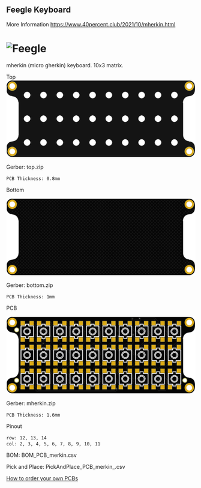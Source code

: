 ## Feegle Keyboard

More Information https://www.40percent.club/2021/10/mherkin.html

![Feegle](feegle.jpg)
======================
mherkin (micro gherkin) keyboard. 10x3 matrix.


Top
![PCB Top](top.png)

Gerber: top.zip

    PCB Thickness: 0.8mm


Bottom

![PCB Bottom](bottom.png)

Gerber: bottom.zip

    PCB Thickness: 1mm


PCB

![PCB Mherkin](mherkin.png)

Gerber: mherkin.zip

    PCB Thickness: 1.6mm


Pinout

    row: 12, 13, 14
    col: 2, 3, 4, 5, 6, 7, 8, 9, 10, 11


BOM: BOM_PCB_merkin.csv

Pick and Place: PickAndPlace_PCB_merkin_.csv


[How to order your own PCBs](http://www.40percent.club/2017/03/ordering-pcb.html)
